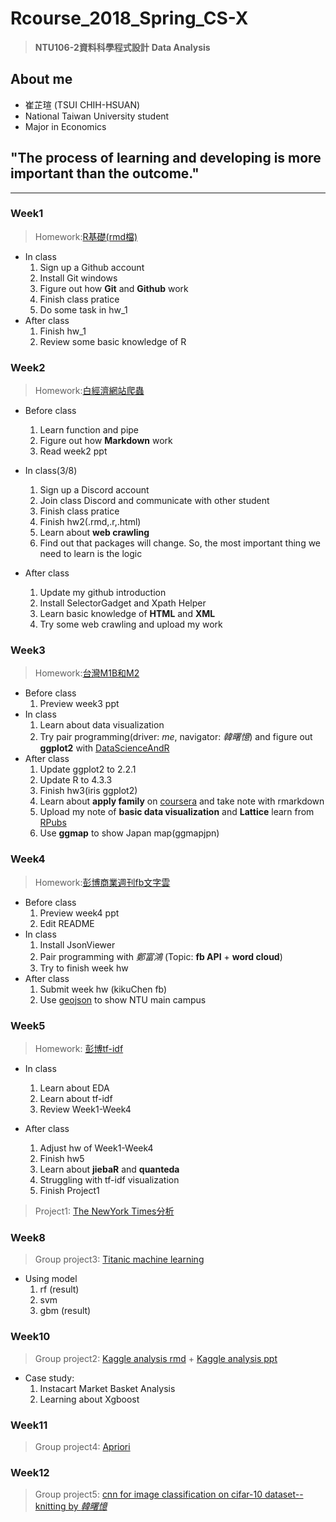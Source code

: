 # Rcourse_2018_Spring_CS-X 
> **NTU106-2資料科學程式設計**
> **Data Analysis**

## About me
* 崔芷瑄 (TSUI CHIH-HSUAN)
* National Taiwan University student
* Major in Economics

## "The process of learning and developing is more important than the outcome."
---
### Week1
> Homework:[R基礎(rmd檔)](https://github.com/viviantsui0514/Rcourses2018/blob/master/Week1/hw/R%E5%9F%BA%E7%A4%8E.Rmd)

* In class 
  1. Sign up a Github account
  2. Install Git windows
  3. Figure out how **Git** and **Github** work
  4. Finish class pratice
  5. Do some task in hw_1
* After class
  1. Finish hw_1
  2. Review some basic knowledge of R

### Week2
> Homework:[白經濟網站爬蟲](https://viviantsui0514.github.io/Rcourses2018/Week2/hw/%E7%99%BD%E7%B6%93%E6%BF%9F%E7%B6%B2%E7%AB%99%E7%88%AC%E8%9F%B2.html)

* Before class
  1. Learn function and pipe
  2. Figure out how **Markdown** work
  3. Read week2 ppt
  
* In class(3/8)
  1. Sign up a Discord account
  2. Join class Discord and communicate with other student
  3. Finish class pratice
  4. Finish hw2(.rmd,.r,.html)
  5. Learn about **web crawling**
  6. Find out that packages will change. So, the most important thing we need to learn is the logic

* After class
  1. Update my github introduction
  2. Install SelectorGadget and Xpath Helper
  3. Learn basic knowledge of **HTML** and **XML**
  4. Try some web crawling and upload my work
   
### Week3
> Homework:[台灣M1B和M2](https://viviantsui0514.github.io/Rcourses2018/Week3/hw/%E5%8F%B0%E7%81%A3M1B%E5%92%8CM2.html)

* Before class
  1. Preview week3 ppt
* In class
  1. Learn about data visualization
  2. Try pair programming(driver: *me*, navigator: *韓曙憶*) and figure out **ggplot2** with [DataScienceAndR](http://datascienceandr.org/note/03-RVisualization-03-ggplot2.html)
* After class
  1. Update ggplot2 to 2.2.1 
  2. Update R to 4.3.3
  3. Finish hw3(iris ggplot2)
  4. Learn about **apply family** on [coursera](https://www.coursera.org/learn/r-programming/home/welcome) and take note with rmarkdown
  5. Upload my note of **basic data visualization** and **Lattice** learn from [RPubs](https://rpubs.com/skydome20/R-Note4-Plotting_System)
  6. Use **ggmap** to show Japan map(ggmapjpn)
  
### Week4
> Homework:[彭博商業週刊fb文字雲](https://viviantsui0514.github.io/Rcourses2018/Week4/hw/%E5%BD%AD%E5%8D%9Afb.html)

* Before class
  1. Preview week4 ppt
  2. Edit README
* In class
  1. Install JsonViewer
  2. Pair programming with *鄭富鴻* (Topic: **fb API** + **word cloud**)
  3. Try to finish week hw
* After class
  1. Submit week hw (kikuChen fb)
  2. Use [geojson](http://geojson.io/#map=2/20.0/0.0) to show NTU main campus

### Week5
> Homework: [彭博tf-idf](https://viviantsui0514.github.io/Rcourses2018/Week5/hw/%E5%BD%AD%E5%8D%9Atf-idf.html)

 * In class
   1. Learn about EDA
   2. Learn about tf-idf
   2. Review Week1-Week4
   
 * After class
   1. Adjust hw of Week1-Week4
   2. Finish hw5
   3. Learn about **jiebaR** and **quanteda** 
   4. Struggling with tf-idf visualization
   5. Finish Project1
   
 > Project1: [The NewYork Times分析](https://viviantsui0514.github.io/Rcourses2018/Project1/The_NewYork_Times_%E5%88%86%E6%9E%90.html)
 
 ### Week8
 > Group project3: [Titanic machine learning](https://viviantsui0514.github.io/Rcourses2018/Project3/project3.html)
 
 * Using model
   1. rf (result)
   2. svm
   3. gbm (result)
 
 ### Week10
 > Group project2:  [Kaggle analysis rmd](https://viviantsui0514.github.io/Rcourses2018/Project2/Project2.html)
                   + [Kaggle analysis ppt](https://viviantsui0514.github.io/Rcourses2018/Project2/project2.ppt)
 * Case study: 
   1. Instacart Market Basket Analysis
   2. Learning about Xgboost
 
 
 ### Week11
 > Group project4:  [Apriori](https://viviantsui0514.github.io/Rcourses2018/Project4/project4.html)
 
 ### Week12
 > Group project5:  [cnn for image classification on cifar-10 dataset--knitting by *韓曙憶*](https://viviantsui0514.github.io/Rcourses2018/Project5/project5.html)

